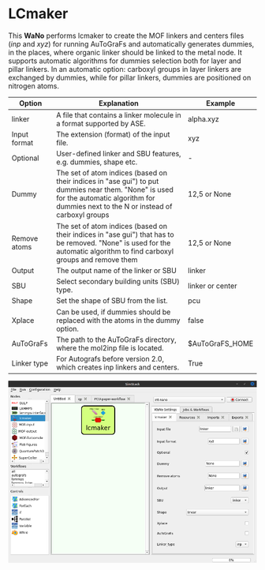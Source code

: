 # LCmaker

This **WaNo** performs lcmaker to create the MOF linkers and centers files (*inp* and *xyz*) for running AuToGraFs and automatically generates dummies, in the places, where organic linker should be linked to the metal node. It supports automatic algorithms for dummies selection both for layer and pillar linkers. In an automatic option: carboxyl groups in layer linkers are exchanged by dummies, while for pillar linkers, dummies are positioned on nitrogen atoms.

|Option | Explanation |Example|
| -------------| -------------| -------------|
|linker | A file that contains a linker molecule in a format supported by ASE. | alpha.xyz |
|Input format | The extension (format) of the input file. | xyz |
|Optional | User-defined linker and SBU features, e.g. dummies, shape etc. | - | 
|Dummy | The set of atom indices (based on their indices in "ase gui") to put dummies near them. "None" is used for the automatic algorithm for dummies next to the N or instead of carboxyl groups | 12,5 or None |
|Remove atoms | The set of atom indices (based on their indices in "ase gui") that has to be removed. "None" is used for the automatic algorithm to find carboxyl groups and remove them | 12,5 or None |
|Output | The output name of the linker or SBU | linker |
|SBU | Select secondary building units (SBU) type. | linker or center |
|Shape | Set the shape of SBU from the list. | pcu |
|Xplace | Can be used, if dummies should be replaced with the atoms in the dummy option.| false |
|AuToGraFs | The path to the AuToGraFs directory, where the mol2inp file is located.  | $AuToGraFS_HOME |
|Linker type | For Autografs before version 2.0, which creates inp linkers and centers. | True |

![Semantic description of image](lcmaker.png)
